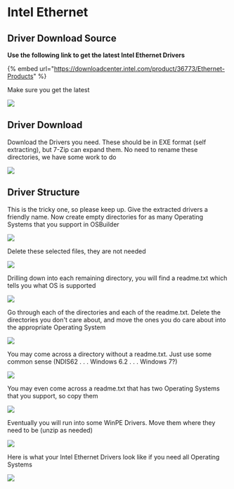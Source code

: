 # Intel Ethernet

## Driver Download Source

**Use the following link to get the latest Intel Ethernet Drivers**

{% embed url="https://downloadcenter.intel.com/product/36773/Ethernet-Products" %}

Make sure you get the latest

![](../../../../../.gitbook/assets/image%20%284%29.png)

## Driver Download

Download the Drivers you need.  These should be in EXE format \(self extracting\), but 7-Zip can expand them.  No need to rename these directories, we have some work to do

![](../../../../../.gitbook/assets/image%20%285%29.png)

## Driver Structure

This is the tricky one, so please keep up.  Give the extracted drivers a friendly name.  Now create empty directories for as many Operating Systems that you support in OSBuilder

![](../../../../../.gitbook/assets/image%20%2829%29.png)

Delete these selected files, they are not needed

![](../../../../../.gitbook/assets/image%20%2841%29.png)

Drilling down into each remaining directory, you will find a readme.txt which tells you what OS is supported

![](../../../../../.gitbook/assets/image%20%2843%29.png)

Go through each of the directories and each of the readme.txt.  Delete the directories you don't care about, and move the ones you do care about into the appropriate Operating System

![](../../../../../.gitbook/assets/image%20%2824%29.png)

You may come across a directory without a readme.txt.  Just use some common sense \(NDIS62 . . . Windows 6.2 . . . Windows 7?\)

![](../../../../../.gitbook/assets/image%20%288%29.png)

You may even come across a readme.txt that has two Operating Systems that you support, so copy them

![](../../../../../.gitbook/assets/image%20%2877%29.png)

Eventually you will run into some WinPE Drivers.  Move them where they need to be \(unzip as needed\)

![](../../../../../.gitbook/assets/image%20%2867%29.png)

Here is what your Intel Ethernet Drivers look like if you need all Operating Systems

![](../../../../../.gitbook/assets/image%20%2821%29.png)

## 

